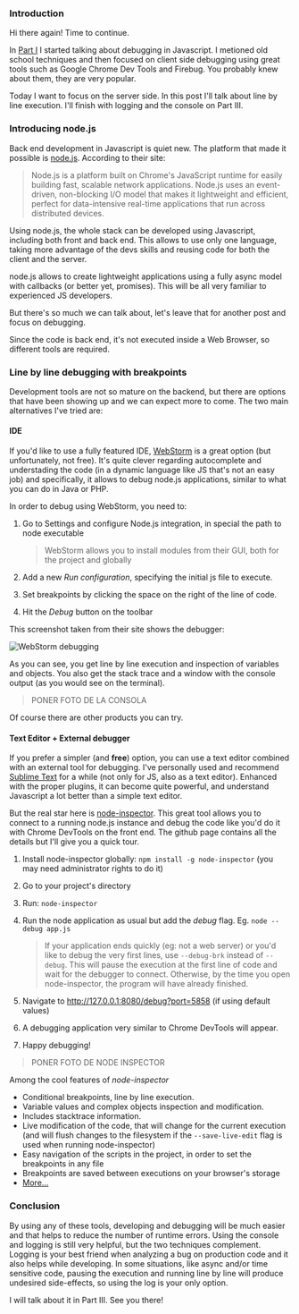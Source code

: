 ### Introduction

Hi there again! Time to continue.

In [Part I][1] I started talking about debugging in Javascript. I metioned old school techniques and then focused on client side debugging using great tools such as Google Chrome Dev Tools and Firebug. You probably knew about them, they are very popular. 

Today I want to focus on the server side. In this post I'll talk about line by line execution. I'll finish with logging and the console on Part III.

### Introducing node.js

Back end development in Javascript is quiet new. The platform that made it possible is  [node.js][2]. According to their site:

> Node.js is a platform built on Chrome's JavaScript runtime for easily building fast, scalable network applications. Node.js uses an event-driven, non-blocking I/O model that makes it lightweight and efficient, perfect for data-intensive real-time applications that run across distributed devices.

Using node.js, the whole stack can be developed using Javascript, including both front and back end. This allows to use only one language, taking more advantage of the devs skills and reusing code for both the client and the server.

node.js allows to create lightweight applications using a fully async model with callbacks (or 
better yet, promises). This will be all very familiar to experienced JS developers. 

But there's so much we can talk about, let's leave that for another post and focus on debugging.

Since the code is back end, it's not executed inside a Web Browser, so different tools are required.


### Line by line debugging with breakpoints

Development tools are not so mature on the backend, but there are options that have been showing up and we can expect more to come. The two main alternatives I've tried are:

#### IDE 
If you'd like to use a fully featured IDE, [WebStorm][3] is a great option (but unfortunately, not free). It's quite clever regarding autocomplete and understading the code (in a dynamic language like JS that's not an easy job) and specifically, it allows to debug node.js applications, similar to what you can do in Java or PHP.

In order to debug using WebStorm, you need to:
1. Go to Settings and configure Node.js integration, in special the path to node executable
    >WebStorm allows you to install modules from their GUI, both for the project and globally

2. Add a new *Run configuration*, specifying the initial js file to execute.
3. Set breakpoints by clicking the space on the right of the line of code.
3. Hit the *Debug* button on the toolbar

This screenshot taken from their site shows the debugger:

![WebStorm debugging][4]

As you can see, you get line by line execution and inspection of variables and objects. You also get the stack trace and a window with the console output (as you would see on the terminal).

> PONER FOTO DE LA CONSOLA

Of course there are other products you can try.

#### Text Editor + External debugger

If you prefer a simpler (and **free**) option, you can use a text editor combined with an external tool for debugging.
I've personally used and recommend [Sublime Text][5] for a while (not only for JS, also as a text editor). Enhanced with the proper plugins, it can become quite powerful, and understand Javascript a lot better than a simple text editor.

But the real star here is [node-inspector][6]. This great tool allows you to connect to a running node.js instance and debug the code like you'd do it with Chrome DevTools on the front end. 
The github page contains all the details but I'll give you a quick tour.

1. Install node-inspector globally: ```npm install -g node-inspector``` (you may need administrator rights to do it)

2. Go to your project's directory

3. Run: ```node-inspector```

3. Run the node application as usual but add the *debug* flag. Eg. ```node --debug app.js```

    >If your application ends quickly (eg: not a web server) or you'd like to debug the very first lines, use ```--debug-brk``` instead of ```--debug```. This will pause the execution at the first line of code and wait for the debugger to connect. 
    Otherwise, by the time you open node-inspector, the program will have already finished.

5. Navigate to http://127.0.0.1:8080/debug?port=5858 (if using default values)

6. A debugging application very similar to Chrome DevTools will appear. 

7. Happy debugging!
> PONER FOTO DE NODE INSPECTOR


Among the cool features of *node-inspector*

- Conditional breakpoints, line by line execution.
- Variable values and complex objects inspection and modification.
- Includes stacktrace information.
- Live modification of the code, that will change for the current execution (and will flush changes to the filesystem if the ```--save-live-edit``` flag is used when running node-inspector)
- Easy navigation of the scripts in the project, in order to set the breakpoints in any file
- Breakpoints are saved between executions on your browser's storage
- [More...][6]

### Conclusion

By using any of these tools, developing and debugging will be much easier and that helps to reduce the number of runtime errors.
Using the console and logging is still very helpful, but the two techniques complement. Logging is your best friend when analyzing a bug on production code and it also helps while developing. 
In some situations, like async and/or time sensitive code, pausing the execution and running line by line will produce undesired side-effects, so using the log is your only option.

I will talk about it in Part III. See you there!

  [1]: http://nan-labs.com/javascript/2014/01/03/evolving-of-javascript-debugging/
  [2]: http://nodejs.org/
  [3]: http://www.jetbrains.com/webstorm/index.html
  [4]: http://www.jetbrains.com/webstorm/whatsnew/screenshots/30/nodeJSDebugging_thumb.png
  [5]: http://www.sublimetext.com/
  [6]: https://github.com/node-inspector/node-inspector
